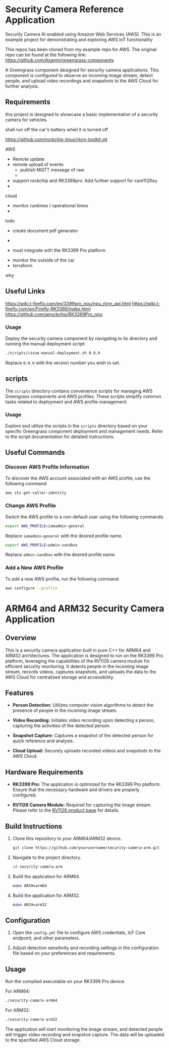 # Security Camera Reference Application
Security Camera AI enabled using Amazon Web Services (AWS). This is an example project for demonstrating and exploring AWS IoT functionality

This repos has been cloned from my example repo for AWS. The original repo can be found at the following link:
https://github.com/Asanim/greengrass-components

A Greengrass component designed for security camera applications. This component is configured to observe an incoming image stream, detect people, and upload video recordings and snapshots to the AWS Cloud for further analysis.

## Requirements 

this project is designed to showcase a basic implementation of a security camera for vehicles. 

shall run off the car's battery whiel it is turned off

https://github.com/rockchip-linux/rknn-toolkit.git


AWS
- Remote update 
- remote upload of events 
   - publish MQTT message of raw 
   - 
- support rockchip and RK3399pro. Add further support for cam1126su
- 


cloud 
- monitor runtimes / operational times
- 

todo
- create document pdf generator
- 



- must integrate with the RK3399 Pro platform
* monitor the outside of the car 
* terraform

why 


## Useful Links
https://wiki.t-firefly.com/en/3399pro_npu/npu_rknn_api.html
https://wiki.t-firefly.com/en/Firefly-RK3399/index.html
https://github.com/airockchip/RK3399Pro_npu

### Usage

Deploy the security camera component by navigating to its directory and running the manual deployment script:

```bash
./scripts/issue-manual-deployment.sh 0.0.0
```

Replace `0.0.0` with the version number you wish to set.

## scripts

The `scripts` directory contains convenience scripts for managing AWS Greengrass components and AWS profiles. These scripts simplify common tasks related to deployment and AWS profile management.

### Usage

Explore and utilize the scripts in the `scripts` directory based on your specific Greengrass component deployment and management needs. Refer to the script documentation for detailed instructions.

## Useful Commands

### Discover AWS Profile Information

To discover the AWS account associated with an AWS profile, use the following command:

```bash
aws sts get-caller-identity
```

### Change AWS Profile

Switch the AWS profile to a non-default user using the following commands:

```bash
export AWS_PROFILE=iamadmin-general
```

Replace `iamadmin-general` with the desired profile name.

```bash
export AWS_PROFILE=admin-sandbox
```

Replace `admin-sandbox` with the desired profile name.

### Add a New AWS Profile

To add a new AWS profile, run the following command:

```bash
aws configure --profile
```

# ARM64 and ARM32 Security Camera Application

## Overview

This is a security camera application built in pure C++ for ARM64 and ARM32 architectures. The application is designed to run on the RK3399 Pro platform, leveraging the capabilities of the RV1126 camera module for efficient security monitoring. It detects people in the incoming image stream, records videos, captures snapshots, and uploads the data to the AWS Cloud for centralized storage and accessibility.

## Features

- **Person Detection:** Utilizes computer vision algorithms to detect the presence of people in the incoming image stream.

- **Video Recording:** Initiates video recording upon detecting a person, capturing the activities of the detected person.

- **Snapshot Capture:** Captures a snapshot of the detected person for quick reference and analysis.

- **Cloud Upload:** Securely uploads recorded videos and snapshots to the AWS Cloud.

## Hardware Requirements

- **RK3399 Pro:** The application is optimized for the RK3399 Pro platform. Ensure that the necessary hardware and drivers are properly configured.

- **RV1126 Camera Module:** Required for capturing the image stream. Please refer to the [RV1126 product page](https://en.t-firefly.com/product/eca3399proc) for details.

## Build Instructions

1. Clone this repository to your ARM64/ARM32 device.

   ```bash
   git clone https://github.com/yourusername/security-camera-arm.git
   ```

2. Navigate to the project directory.

   ```bash
   cd security-camera-arm
   ```

3. Build the application for ARM64.

   ```bash
   make ARCH=arm64
   ```

4. Build the application for ARM32.

   ```bash
   make ARCH=arm32
   ```

## Configuration

1. Open the `config.yml` file to configure AWS credentials, IoT Core endpoint, and other parameters.

2. Adjust detection sensitivity and recording settings in the configuration file based on your preferences and requirements.

## Usage

Run the compiled executable on your RK3399 Pro device.

For ARM64:

```bash
./security-camera-arm64
```

For ARM32:

```bash
./security-camera-arm32
```

The application will start monitoring the image stream, and detected people will trigger video recording and snapshot capture. The data will be uploaded to the specified AWS Cloud storage.